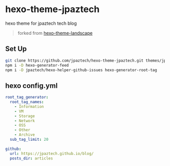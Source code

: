 # hexo-theme-jpaztech

hexo theme for jpaztech tech blog

> forked from [hexo-theme-landscape](https://github.com/hexojs/hexo-theme-landscape)

## Set Up

```sh
git clone https://github.com/jpaztech/hexo-theme-jpaztech.git themes/jpaztech
npm i -D hexo-generator-feed
npm i -D jpaztech/hexo-helper-github-issues hexo-generator-root-tag
```

## hexo config.yml


```yml
root_tag_generator:
  root_tag_names:
    - Information
    - VM
    - Storage
    - Network
    - OSS
    - Other
    - Archive
  sub_tag_limit: 20
  
github:
  url: https://jpaztech.github.io/blog/
  posts_dir: articles

```
